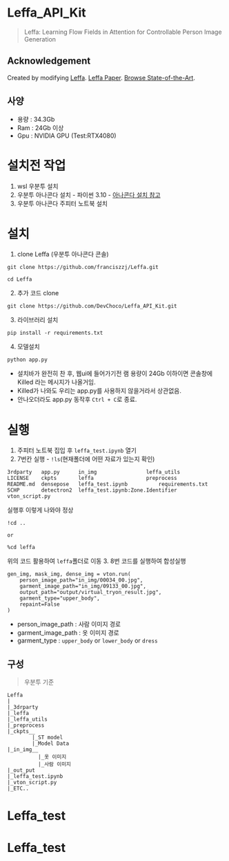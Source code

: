 # Leffa_API_Kit
> Leffa: Learning Flow Fields in Attention for Controllable Person Image Generation

## Acknowledgement
Created by modifying [Leffa](https://github.com/franciszzj/LEFFA).
[Leffa Paper](https://arxiv.org/pdf/2412.08486).
[Browse State-of-the-Art](https://paperswithcode.com/sota/virtual-try-on-on-viton-hd).

## 사양
- 용량 : 34.3Gb
- Ram : 24Gb 이상
- Gpu : NVIDIA GPU (Test:RTX4080)

# 설치전 작업
1. wsl 우분투 설치
2. 우분투 아나콘다 설치 - 파이썬 3.10 - [아나콘다 설치 참고](https://github.com/kimsehyun-34/Data_Preprocessing/blob/main/README.md)
3. 우분투 아나콘다 주피터 노트북 설치


# 설치
1. clone Leffa (우분투 아나콘다 콘솔)
```
git clone https://github.com/franciszzj/Leffa.git
```
```
cd Leffa
```
2. 추가 코드 clone
```
git clone https://github.com/DevChoco/Leffa_API_Kit.git
```
3. 라이브러리 설치
```
pip install -r requirements.txt
```
4. 모델설치
```
python app.py
```
- 설치바가 완전히 찬 후, 웹ui에 들어가기전 램 용량이 24Gb 이하이면 콘솔창에 Killed 라는 메시지가 나올거임.
- Killed가 나와도 우리는 app.py를 사용하지 않을거라서 상관없음.
- 안나오더라도 app.py 동작후 `Ctrl + C`로 종료.
# 실행
1. 주피터 노트북 집입 후 `leffa_test.ipynb` 열기
2. 7번칸 실행 - `!ls`(현재폴더에 어떤 자료가 있는지 확인)
```
3rdparty   app.py      in_img				 leffa_utils
LICENSE    ckpts       leffa				 preprocess
README.md  densepose   leffa_test.ipynb			 requirements.txt
SCHP	   detectron2  leffa_test.ipynb:Zone.Identifier  vton_script.py
```
실행후 이렇게 나와야 정상
```
!cd ..

or

%cd leffa
```
위의 코드 활용하여 `leffa`폴더로 이동
3. 8번 코드를 실행하여 합성실행
```
gen_img, mask_img, dense_img = vton.run(
    person_image_path="in_img/00034_00.jpg",
    garment_image_path="in_img/09133_00.jpg",
    output_path="output/virtual_tryon_result.jpg",
    garment_type="upper_body",
    repaint=False
)
```
- person_image_path : 사람 이미지 경로
- garment_image_path : 옷 이미지 경로
- garment_type : `upper_body` or `lower_body` or `dress`

## 구성
> 우분투 기준
```
Leffa
|
|_3drparty
|_leffa
|_leffa_utils
|_preprocess
|_ckpts__
        |_ST model
        |_Model Data
|_in_img__
          |_옷 이미지
          |_사람 이미지
|_out_put
|_leffa_test.ipynb
|_vton_script.py
|_ETC..
```
# Leffa_test
# Leffa_test
